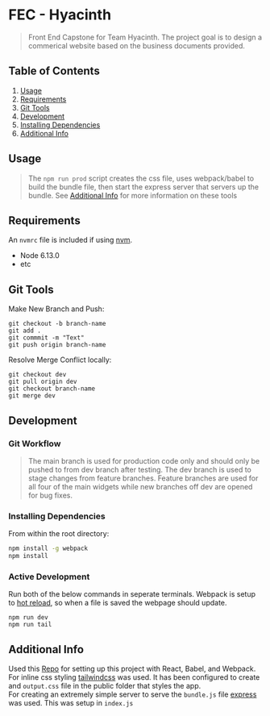 # FEC - Hyacinth

> Front End Capstone for Team Hyacinth. The project goal is to design a commerical website based on the business documents provided.

## Table of Contents

1. [Usage](#Usage)
2. [Requirements](#requirements)
3. [Git Tools](#git-tools)
4. [Development](#development)
5. [Installing Dependencies](#installing-dependencies)
6. [Additional Info](#additional-info)

## Usage

> The `npm run prod` script creates the css file, uses webpack/babel to build the bundle file, then start the express server that servers up the bundle. See [Additional Info](#additional-info) for more information on these tools

## Requirements

An `nvmrc` file is included if using [nvm](https://github.com/creationix/nvm).

- Node 6.13.0
- etc

## Git Tools
Make New Branch and Push:
```she
git checkout -b branch-name
git add .
git commmit -m "Text"
git push origin branch-name
```


Resolve Merge Conflict locally:
```she
git checkout dev
git pull origin dev
git checkout branch-name
git merge dev
```


## Development

### Git Workflow
> The main branch is used for production code only and should only be pushed to from dev branch after testing. The dev branch is used to stage changes from feature branches. Feature branches are used for all four of the main widgets while new branches off dev are opened for bug fixes.


### Installing Dependencies
From within the root directory:

```sh
npm install -g webpack
npm install
```

### Active Development
Run both of the below commands in seperate terminals. Webpack is setup to [hot reload](https://blog.bitsrc.io/webpacks-hot-module-replacement-feature-explained-43c13b169986), so when a file is saved the webpage should update.
```she
npm run dev
npm run tail
```

## Additional Info
Used this [Repo](https://github.com/DaltonHart/HowTo-React-Webpack-Babel/blob/main/README.md) for setting up this project with React, Babel, and Webpack.
<br>
For inline css styling [tailwindcss](https://tailwindcss.com/) was used. It has been configured to create and ```output.css``` file in the public folder that styles the app.
<br>
For creating an extremely simple server to serve the ```bundle.js``` file [express](https://expressjs.com/) was used. This was setup in ```index.js```